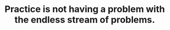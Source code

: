 ---
title: Practice is not having a problem with the endless stream of problems.
tags: buddhism acceptance human
---